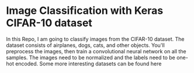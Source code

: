 ﻿# Image Classification with Keras CIFAR-10 dataset
In this Repo, I am going to classify images from the CIFAR-10 dataset. The dataset consists of airplanes, dogs, cats, and other objects. You'll preprocess the images, then train a convolutional neural network on all the samples. The images need to be normalized and the labels need to be one-hot encoded. Some more interesting datasets can be found here

